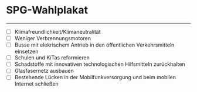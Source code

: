 # SPG-Wahlplakat
----------------

- [ ] Klimafreundlichkeit/Klimaneutralität
- [ ] Weniger Verbrennungsmotoren
- [ ] Busse mit elekrischem Antrieb in den öffentlichen Verkehrsmitteln einsetzen
- [ ] Schulen und KiTas reformieren
- [ ] Schadstoffe mit innovativen technologischen Hilfsmitteln zurückhalten
- [ ] Glasfasernetz ausbauen 
- [ ] Bestehende Lücken  in der Mobilfunkversorgung und beim mobilen Internet schließen
